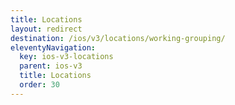```yaml
---
title: Locations
layout: redirect
destination: /ios/v3/locations/working-grouping/
eleventyNavigation:
  key: ios-v3-locations
  parent: ios-v3
  title: Locations
  order: 30
---
```


